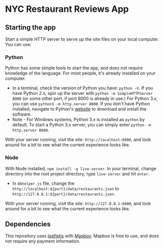 # NYC Restaurant Reviews App

## Starting the app

Start a simple HTTP server to serve up the site files on your local computer. You can use:

### Python
Python has some simple tools to start the app, and does not require knowledge of the language. For most people, it's already installed on your computer.

  * In a terminal, check the version of Python you have: `python -V`. If you have Python 2.x, spin up the server with `python -m SimpleHTTPServer 8000` (or some other port, if port 8000 is already in use.) For Python 3.x, you can use `python3 -m http.server 8000`. If you don't have Python installed, navigate to Python's [website](https://www.python.org/) to download and install the software.
  * Note -  For Windows systems, Python 3.x is installed as `python` by default. To start a Python 3.x server, you can simply enter `python -m http.server 8000`.

 With your server running, visit the site: `http://localhost:8000`, and look around for a bit to see what the current experience looks like.

### Node
With Node installed, `npm install -g live-server`. In your terminal, change directory into the root project directory, type `live-server` and hit `enter`.

  * In `dbhelper.js` file, change the `http://localhost:${port}/data/restaurants.json` to `http://127.0.0.1:${port}/data/restaurants.json`.

 With your server running, visit the site: `http://127.0.0.1:8000`, and look around for a bit to see what the current experience looks like.


## Dependencies

This repository uses [leafletjs](https://leafletjs.com/) with [Mapbox](https://www.mapbox.com/). Mapbox is free to use, and does not require any payment information.
